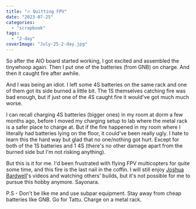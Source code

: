 ```yaml
---
title: "🔥 Quitting FPV"
date: "2023-07-25"
categories: 
  - "scrapbook"
tags: 
  - "2-day"
coverImage: "July-25-2-day.jpg"
---
```

<!--more-->

So after the AIO board started working, I got excited and assembled the tinywhoop again. Then I put one of the batteries (from GNB) on charge. And then it caught fire after awhile.

And I was being an idiot. I left some 4S batteries on the same rack and one of them got its side burned a little bit. The 1S themselves catching fire was bad enough, but if just one of the 4S caught fire it would've got much much worse.

I can recall charging 4S batteries (bigger ones) in my room at dorm a few months ago, before I moved my charging setup to lab where the metal rack is a safer place to charge at. But if the fire happened in my room where I literally had batteries lying on the floor, it could've been really ugly. I hate to learn this the hard way but glad that no one/nothing got hurt. Except for both of the 1S batteries and 1 4S (there's no other damage apart from the burned side but I'm not risking anything).

But this is it for me. I'd been frustrated with flying FPV multicopters for quite some time, and this fire is the last nail in the coffin. I will still enjoy [Joshua Bardwell](https://www.youtube.com/@JoshuaBardwell)'s videos and watching others' builds, but it's not possible for me to pursue this hobby anymore. Sayonara.

P.S - Don't be like me and use subpar equipment. Stay away from cheap batteries like GNB. Go for Tattu. Charge on a metal rack.
